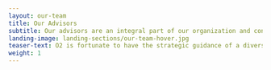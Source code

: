 ```yaml
---
layout: our-team
title: Our Advisors
subtitle: Our advisors are an integral part of our organization and contribute valuable insights through their expertise in sustainable seafood markets and business, social entrepreneurship, natural resource management, legal systems, economics, organizational effectiveness, and finance.
landing-image: landing-sections/our-team-hover.jpg
teaser-text: O2 is fortunate to have the strategic guidance of a diverse Advisory Committee who help us increase the impact of our efforts to improve the sustainability of fisheries, fishing communities, and global seafood supply.
weight: 1
---
```

